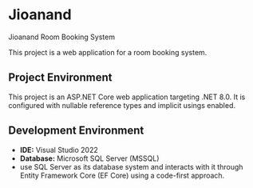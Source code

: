 # Jioanand
Jioanand Room Booking System

This project is a web application for a room booking system.

## Project Environment

This project is an ASP.NET Core web application targeting .NET 8.0. It is configured with nullable reference types and implicit usings enabled.

## Development Environment

- **IDE:** Visual Studio 2022
- **Database:** Microsoft SQL Server (MSSQL)
- use SQL Server as its database system and interacts with it through Entity Framework Core (EF Core) using a code-first approach.

